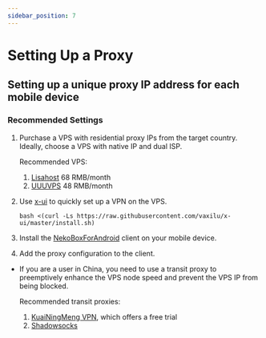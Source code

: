 ```yaml
---
sidebar_position: 7
---
```

# Setting Up a Proxy

## Setting up a unique proxy IP address for each mobile device

### Recommended Settings

1. Purchase a VPS with residential proxy IPs from the target country. Ideally, choose a VPS with native IP and dual ISP.

    Recommended VPS:
    1. [Lisahost](https://lisahost.com/aff.php?aff=1886) 68 RMB/month
    2. [UUUVPS](https://uuuvps.com/aff.php?aff=189) 48 RMB/month
2. Use [x-ui](https://github.com/vaxilu/x-ui) to quickly set up a VPN on the VPS.

    ```shell
    bash <(curl -Ls https://raw.githubusercontent.com/vaxilu/x-ui/master/install.sh)
    ```

3. Install the [NekoBoxForAndroid](https://github.com/MatsuriDayo/NekoBoxForAndroid) client on your mobile device.

4. Add the proxy configuration to the client.

* If you are a user in China, you need to use a transit proxy to preemptively enhance the VPS node speed and prevent the VPS IP from being blocked.

    Recommended transit proxies:
    1. [KuaiNingMeng VPN](https://flm13.com/s/obpb11), which offers a free trial
    2. [Shadowsocks](https://portal.shadowsocks.au/aff.php?aff=23208)
